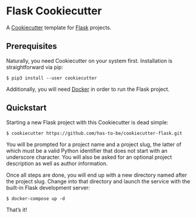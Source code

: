 Flask Cookiecutter
==================

A [Cookiecutter][1] template for [Flask][2] projects.

[1]: https://cookiecutter.readthedocs.io/en/latest/
[2]: https://flask.palletsprojects.com/


Prerequisites
-------------

Naturally, you need Cookiecutter on your system first.  Installation is
straightforward via pip:

```console
$ pip3 install --user cookiecutter
```

Additionally, you will need [Docker][3] in order to run the Flask project.

[3]: https://www.docker.com/


Quickstart
----------

Starting a new Flask project with this Cookiecutter is dead simple:

```console
$ cookiecutter https://github.com/has-to-be/cookiecutter-flask.git
```

You will be prompted for a project name and a project slug, the latter of
which must be a valid Python identifier that does not start with an underscore
character.  You will also be asked for an optional project description as well
as author information.

Once all steps are done, you will end up with a new directory named after the
project slug.  Change into that directory and launch the service with the
built-in Flask development server:

```console
$ docker-compose up -d
```

That’s it!
